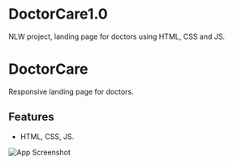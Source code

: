 # DoctorCare1.0
NLW project, landing page for doctors using HTML, CSS and JS. 
# DoctorCare

Responsive landing page for doctors. 





## Features

- HTML, CSS, JS. 




![App Screenshot](https://i.imgur.com/FG9LiTk.png)
